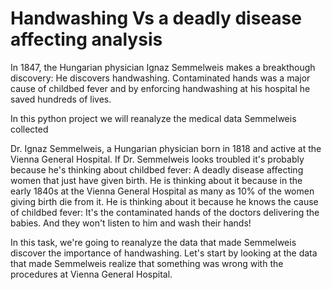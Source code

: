 # Handwashing Vs a deadly disease affecting analysis


In 1847, the Hungarian physician Ignaz Semmelweis makes a breakthough discovery: He discovers handwashing.
Contaminated hands was a major cause of childbed fever and by enforcing handwashing at his hospital he saved hundreds of lives.

In this python project we will reanalyze the medical data Semmelweis collected


Dr. Ignaz Semmelweis, a Hungarian physician born in 1818 and active at the Vienna General Hospital.
If Dr. Semmelweis looks troubled it's probably because he's thinking about childbed fever:
A deadly disease affecting women that just have given birth.
He is thinking about it because in the early 1840s at the Vienna General Hospital as many as 10% of the women giving birth die 
from it. He is thinking about it because he knows the cause of childbed fever: 
It's the contaminated hands of the doctors delivering the babies. And they won't listen to him and wash their hands!

In this task, we're going to reanalyze the data that made Semmelweis discover the importance of handwashing.
Let's start by looking at the data that made Semmelweis realize that something was wrong with the procedures
at Vienna General Hospital.

